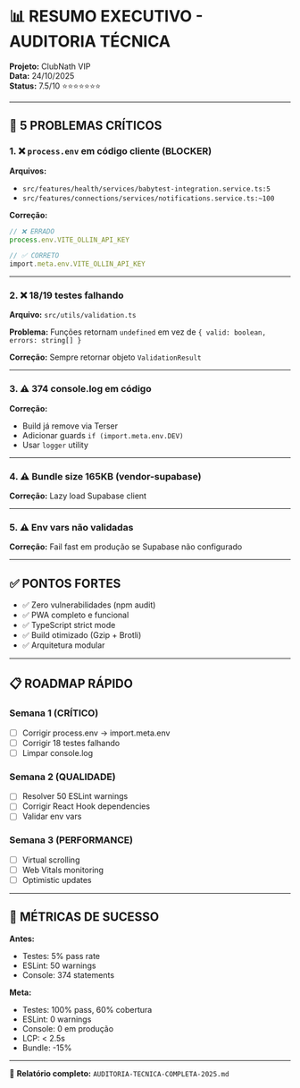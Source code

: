 # 📊 RESUMO EXECUTIVO - AUDITORIA TÉCNICA

**Projeto:** ClubNath VIP  
**Data:** 24/10/2025  
**Status:** 7.5/10 ⭐⭐⭐⭐⭐⭐⭐

---

## 🚨 5 PROBLEMAS CRÍTICOS

### 1. ❌ `process.env` em código cliente (BLOCKER)
**Arquivos:** 
- `src/features/health/services/babytest-integration.service.ts:5`
- `src/features/connections/services/notifications.service.ts:~100`

**Correção:**
```typescript
// ❌ ERRADO
process.env.VITE_OLLIN_API_KEY

// ✅ CORRETO
import.meta.env.VITE_OLLIN_API_KEY
```

---

### 2. ❌ 18/19 testes falhando
**Arquivo:** `src/utils/validation.ts`

**Problema:** Funções retornam `undefined` em vez de `{ valid: boolean, errors: string[] }`

**Correção:** Sempre retornar objeto `ValidationResult`

---

### 3. ⚠️ 374 console.log em código
**Correção:** 
- Build já remove via Terser
- Adicionar guards `if (import.meta.env.DEV)`
- Usar `logger` utility

---

### 4. ⚠️ Bundle size 165KB (vendor-supabase)
**Correção:** Lazy load Supabase client

---

### 5. ⚠️ Env vars não validadas
**Correção:** Fail fast em produção se Supabase não configurado

---

## ✅ PONTOS FORTES

- ✅ Zero vulnerabilidades (npm audit)
- ✅ PWA completo e funcional
- ✅ TypeScript strict mode
- ✅ Build otimizado (Gzip + Brotli)
- ✅ Arquitetura modular

---

## 📋 ROADMAP RÁPIDO

### Semana 1 (CRÍTICO)
- [ ] Corrigir process.env → import.meta.env
- [ ] Corrigir 18 testes falhando
- [ ] Limpar console.log

### Semana 2 (QUALIDADE)
- [ ] Resolver 50 ESLint warnings
- [ ] Corrigir React Hook dependencies
- [ ] Validar env vars

### Semana 3 (PERFORMANCE)
- [ ] Virtual scrolling
- [ ] Web Vitals monitoring
- [ ] Optimistic updates

---

## 🎯 MÉTRICAS DE SUCESSO

**Antes:**
- Testes: 5% pass rate
- ESLint: 50 warnings
- Console: 374 statements

**Meta:**
- Testes: 100% pass, 60% cobertura
- ESLint: 0 warnings
- Console: 0 em produção
- LCP: < 2.5s
- Bundle: -15%

---

📄 **Relatório completo:** `AUDITORIA-TECNICA-COMPLETA-2025.md`
